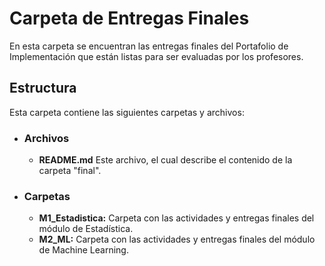 # Carpeta de Entregas Finales

En esta carpeta se encuentran las entregas finales del Portafolio de Implementación que están listas para ser evaluadas por los profesores. 

## Estructura
Esta carpeta contiene las siguientes carpetas y archivos:

* ### **Archivos**
  * **README.md** Este archivo, el cual describe el contenido de la carpeta "final".
* ### **Carpetas**
  * **M1_Estadistica:** Carpeta con las actividades y entregas finales del módulo de Estadística.
  * **M2_ML:** Carpeta con las actividades y entregas finales del módulo de Machine Learning.
